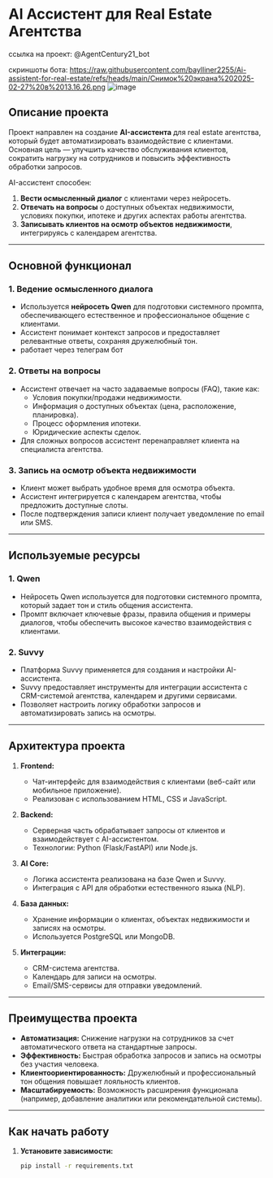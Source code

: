 # AI Ассистент для Real Estate Агентства

ссылка на проект: @AgentCentury21_bot

скриншоты бота:
https://raw.githubusercontent.com/baylliner2255/Ai-assistent-for-real-estate/refs/heads/main/Снимок%20экрана%202025-02-27%20в%2013.16.26.png
[
](https://raw.githubusercontent.com/baylliner2255/Ai-assistent-for-real-estate/refs/heads/main/Снимок%20экрана%202025-02-27%20в%2013.16.47.png)![image](https://github.com/user-attachments/assets/b63ec7f8-ede0-462d-8098-0ff49ec9d124)

## Описание проекта

Проект направлен на создание **AI-ассистента** для real estate агентства, который будет автоматизировать взаимодействие с клиентами. Основная цель — улучшить качество обслуживания клиентов, сократить нагрузку на сотрудников и повысить эффективность обработки запросов.

AI-ассистент способен:
1. **Вести осмысленный диалог** с клиентами через нейросеть.
2. **Отвечать на вопросы** о доступных объектах недвижимости, условиях покупки, ипотеке и других аспектах работы агентства.
3. **Записывать клиентов на осмотр объектов недвижимости**, интегрируясь с календарем агентства.

---

## Основной функционал

### 1. Ведение осмысленного диалога
- Используется **нейросеть Qwen** для подготовки системного промпта, обеспечивающего естественное и профессиональное общение с клиентами.
- Ассистент понимает контекст запросов и предоставляет релевантные ответы, сохраняя дружелюбный тон.
- работает через телеграм бот

### 2. Ответы на вопросы
- Ассистент отвечает на часто задаваемые вопросы (FAQ), такие как:
  - Условия покупки/продажи недвижимости.
  - Информация о доступных объектах (цена, расположение, планировка).
  - Процесс оформления ипотеки.
  - Юридические аспекты сделок.
- Для сложных вопросов ассистент перенаправляет клиента на специалиста агентства.

### 3. Запись на осмотр объекта недвижимости
- Клиент может выбрать удобное время для осмотра объекта.
- Ассистент интегрируется с календарем агентства, чтобы предложить доступные слоты.
- После подтверждения записи клиент получает уведомление по email или SMS.

---

## Используемые ресурсы

### 1. **Qwen**
- Нейросеть Qwen используется для подготовки системного промпта, который задает тон и стиль общения ассистента.
- Промпт включает ключевые фразы, правила общения и примеры диалогов, чтобы обеспечить высокое качество взаимодействия с клиентами.

### 2. **Suvvy**
- Платформа Suvvy применяется для создания и настройки AI-ассистента.
- Suvvy предоставляет инструменты для интеграции ассистента с CRM-системой агентства, календарем и другими сервисами.
- Позволяет настроить логику обработки запросов и автоматизировать запись на осмотры.

---

## Архитектура проекта

1. **Frontend:**
   - Чат-интерфейс для взаимодействия с клиентами (веб-сайт или мобильное приложение).
   - Реализован с использованием HTML, CSS и JavaScript.

2. **Backend:**
   - Серверная часть обрабатывает запросы от клиентов и взаимодействует с AI-ассистентом.
   - Технологии: Python (Flask/FastAPI) или Node.js.

3. **AI Core:**
   - Логика ассистента реализована на базе Qwen и Suvvy.
   - Интеграция с API для обработки естественного языка (NLP).

4. **База данных:**
   - Хранение информации о клиентах, объектах недвижимости и записях на осмотры.
   - Используется PostgreSQL или MongoDB.

5. **Интеграции:**
   - CRM-система агентства.
   - Календарь для записи на осмотры.
   - Email/SMS-сервисы для отправки уведомлений.

---

## Преимущества проекта

- **Автоматизация:** Снижение нагрузки на сотрудников за счет автоматического ответа на стандартные запросы.
- **Эффективность:** Быстрая обработка запросов и запись на осмотры без участия человека.
- **Клиентоориентированность:** Дружелюбный и профессиональный тон общения повышает лояльность клиентов.
- **Масштабируемость:** Возможность расширения функционала (например, добавление аналитики или рекомендательной системы).

---

## Как начать работу

1. **Установите зависимости:**
   ```bash
   pip install -r requirements.txt
